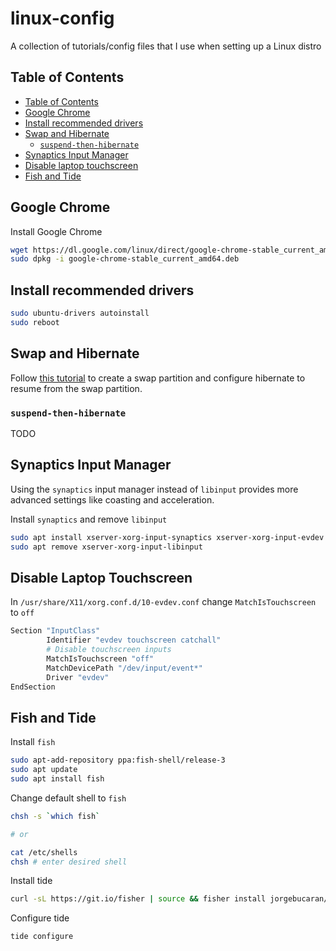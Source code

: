 # linux-config
A collection of tutorials/config files that I use when setting up a Linux distro

## Table of Contents
- [Table of Contents](#table-of-contents)
- [Google Chrome](#google-chrome)
- [Install recommended drivers](#install-recommended-drivers)
- [Swap and Hibernate](#swap-and-hibernate)
    - [`suspend-then-hibernate`](#suspend-then-hibernate)
- [Synaptics Input Manager](#synaptics-input-manager)
- [Disable laptop touchscreen](#disable-laptop-touchscreen)
- [Fish and Tide](#fish-and-tide)

## Google Chrome

Install Google Chrome
```sh
wget https://dl.google.com/linux/direct/google-chrome-stable_current_amd64.deb
sudo dpkg -i google-chrome-stable_current_amd64.deb
```

## Install recommended drivers
```sh
sudo ubuntu-drivers autoinstall  
sudo reboot
```

## Swap and Hibernate
Follow [this tutorial](https://help.ubuntu.com/community/SwapFaq) to create a swap partition and configure hibernate to resume from the swap partition.

### `suspend-then-hibernate`
TODO

## Synaptics Input Manager
Using the `synaptics` input manager instead of `libinput` provides more advanced settings like coasting and acceleration.

Install `synaptics` and remove `libinput`
```sh
sudo apt install xserver-xorg-input-synaptics xserver-xorg-input-evdev
sudo apt remove xserver-xorg-input-libinput
```

## Disable Laptop Touchscreen

In `/usr/share/X11/xorg.conf.d/10-evdev.conf` change `MatchIsTouchscreen` to `off`
```sh
Section "InputClass"
        Identifier "evdev touchscreen catchall"
	    # Disable touchscreen inputs
        MatchIsTouchscreen "off"
        MatchDevicePath "/dev/input/event*"
        Driver "evdev"
EndSection
```

## Fish and Tide

Install `fish`
```sh
sudo apt-add-repository ppa:fish-shell/release-3
sudo apt update
sudo apt install fish
```
Change default shell to `fish`
```sh
chsh -s `which fish`

# or

cat /etc/shells
chsh # enter desired shell
```

Install tide
```sh
curl -sL https://git.io/fisher | source && fisher install jorgebucaran/fisher
```

Configure tide
```sh
tide configure
```
